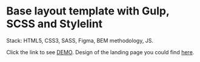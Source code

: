 # Base layout template with Gulp, SCSS and Stylelint
Stack: HTML5, CSS3, SASS, Figma, BEM methodology, JS.

Click the link to see [DEMO](https://oksana-onopa.github.io/MIAMI-landing/).
Design of the landing page you could find [here](https://www.figma.com/file/nHz8bflIwJaWP3P99vKTH5/miami_home_new?node-id=16033%3A3).

